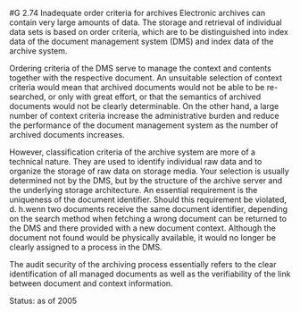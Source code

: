#G 2.74 Inadequate order criteria for archives
Electronic archives can contain very large amounts of data. The storage and retrieval of individual data sets is based on order criteria, which are to be distinguished into index data of the document management system (DMS) and index data of the archive system.

Ordering criteria of the DMS serve to manage the context and contents together with the respective document. An unsuitable selection of context criteria would mean that archived documents would not be able to be re-searched, or only with great effort, or that the semantics of archived documents would not be clearly determinable. On the other hand, a large number of context criteria increase the administrative burden and reduce the performance of the document management system as the number of archived documents increases.

However, classification criteria of the archive system are more of a technical nature. They are used to identify individual raw data and to organize the storage of raw data on storage media. Your selection is usually determined not by the DMS, but by the structure of the archive server and the underlying storage architecture. An essential requirement is the uniqueness of the document identifier. Should this requirement be violated, d. h.wenn two documents receive the same document identifier, depending on the search method when fetching a wrong document can be returned to the DMS and there provided with a new document context. Although the document not found would be physically available, it would no longer be clearly assigned to a process in the DMS.

The audit security of the archiving process essentially refers to the clear identification of all managed documents as well as the verifiability of the link between document and context information.

Status: as of 2005



